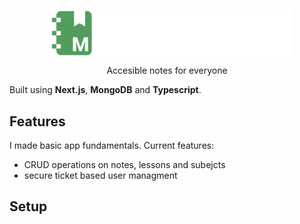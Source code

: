 <p align="center">
<img width="400" src="https://github.com/orl0pl/notamark/blob/classic/.images/notemarklogowide.png" alt="Material Bread logo" align="center">
</p>
<p align="center">
Accesible notes for everyone
</p>
<span align="center">Built using <b>Next.js</b>, <b>MongoDB</b> and <b>Typescript</b>.</span>



## Features
I made basic app fundamentals.
Current features:

- CRUD operations on notes, lessons and subejcts
- secure ticket based user managment
 
## Setup
